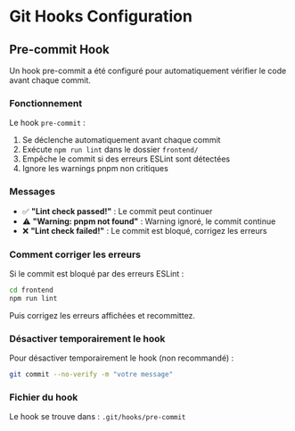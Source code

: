 # Git Hooks Configuration

## Pre-commit Hook

Un hook pre-commit a été configuré pour automatiquement vérifier le code avant chaque commit.

### Fonctionnement

Le hook `pre-commit` :

1. Se déclenche automatiquement avant chaque commit
2. Exécute `npm run lint` dans le dossier `frontend/`
3. Empêche le commit si des erreurs ESLint sont détectées
4. Ignore les warnings pnpm non critiques

### Messages

- ✅ **"Lint check passed!"** : Le commit peut continuer
- ⚠️ **"Warning: pnpm not found"** : Warning ignoré, le commit continue
- ❌ **"Lint check failed!"** : Le commit est bloqué, corrigez les erreurs

### Comment corriger les erreurs

Si le commit est bloqué par des erreurs ESLint :

```bash
cd frontend
npm run lint
```

Puis corrigez les erreurs affichées et recommittez.

### Désactiver temporairement le hook

Pour désactiver temporairement le hook (non recommandé) :

```bash
git commit --no-verify -m "votre message"
```

### Fichier du hook

Le hook se trouve dans : `.git/hooks/pre-commit`
